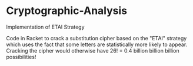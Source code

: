 # Cryptographic-Analysis
Implementation of ETAI Strategy

Code in Racket to crack a substitution cipher based on the "ETAI" strategy which uses the fact that some letters are statistically more likely to appear. Cracking the cipher would otherwise have 26! = 0.4 billion billion billion possibilities!

